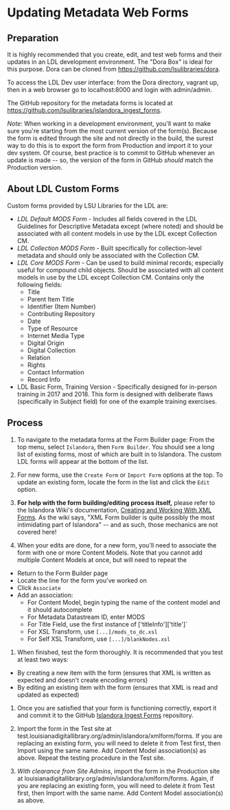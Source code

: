 # Updating Metadata Web Forms

## Preparation

It is highly recommended that you create, edit, and test web forms and their updates in an LDL development environment. The "Dora Box" is ideal for this purpose. Dora can be cloned from https://github.com/lsulibraries/dora.

To access the LDL Dev user interface: from the Dora directory, vagrant up, then in a web browser go to localhost:8000 and login with admin/admin.

The GitHub repository for the metadata forms is located at https://github.com/lsulibraries/islandora_ingest_forms.

*Note:* When working in a development environment, you'll want to make sure you're starting from the most current version of the form(s). Because the form is edited through the site and not directly in the build, the surest way to do this is to export the form from Production and import it to your dev system. Of course, best practice is to commit to GitHub whenever an update is made -- so, the version of the form in GitHub *should* match the Production version.

## About LDL Custom Forms

Custom forms provided by LSU Libraries for the LDL are:

- *LDL Default MODS Form* - Includes all fields covered in the LDL Guidelines for Descriptive Metadata except (where noted) and should be associated with all content models in use by the LDL except Collection CM.
- *LDL Collection MODS Form* - Built specifically for collection-level metadata and should only be associated with the Collection CM.
- *LDL Core MODS Form* - Can be used to build minimal records; especially useful for compound child objects. Should be associated with all content models in use by the LDL except Collection CM. Contains only the following fields:
    - Title
    - Parent Item Title
    - Identifier (Item Number)
    - Contributing Repository
    - Date
    - Type of Resource
    - Internet Media Type
    - Digital Origin
    - Digital Collection
    - Relation
    - Rights
    - Contact Information
    - Record Info
- LDL Basic Form, Training Version - Specifically designed for in-person training in 2017 and 2018. This form is designed with deliberate flaws (specifically in Subject field) for one of the example training exercises.

## Process  

1. To navigate to the metadata forms at the Form Builder page: From the top menu, select `Islandora`, then `Form Builder`. You should see a long list of existing forms, most of which are built in to Islandora. The custom LDL forms will appear at the bottom of the list.

1. For new forms, use the `Create Form` or `Import Form` options at the top. To update an existing form, locate the form in the list and click the `Edit` option.

1. **For help with the form building/editing process itself,** please refer to the Islandora Wiki's documentation, [Creating and Working With XML Forms](https://github.com/Islandora/islandora/wiki/Creating-and-Working-With-XML-Forms). As the wiki says, "XML Form builder is quite possibly the most intimidating part of Islandora" -- and as such, those mechanics are not covered here!

1. When your edits are done, for a new form, you'll need to associate the form with one or more Content Models. Note that you cannot add multiple Content Models at once, but will need to repeat the

- Return to the Form Builder page
- Locate the line for the form you've worked on
- Click `Associate`
- Add an association:
    - For Content Model, begin typing the name of the content model and it should autocomplete
    - For Metadata Datastream ID, enter MODS
    - For Title Field, use the first instance of ['titleInfo']['title']`
    - For XSL Transform, use `[...]/mods_to_dc.xsl`
    - For Self XSL Transform, use `[...]/blankNodes.xsl`

1. When finished, test the form thoroughly. It is recommended that you test at least two ways:

- By creating a new item with the form (ensures that XML is written as expected and doesn't create encoding errors)
- By editing an existing item with the form (ensures that XML is read and updated as expected)

1. Once you are satisfied that your form is functioning correctly, export it and commit it to the GitHub [Islandora Ingest Forms](https://github.com/lsulibraries/islandora_ingest_forms) repository.

1. Import the form in the Test site at test.louisianadigitallibrary.org/admin/islandora/xmlform/forms. If you are replacing an existing form, you will need to delete it from Test first, then Import using the same name. Add Content Model association(s) as above. Repeat the testing procedure in the Test site.

1. _With clearance from Site Admins_, import the form in the Production site at louisianadigitallibrary.org/admin/islandora/xmlform/forms. Again, if you are replacing an existing form, you will need to delete it from Test first, then Import with the same name. Add Content Model association(s) as above.
